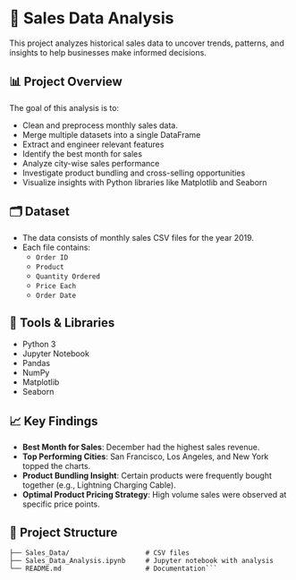 # 🛒 Sales Data Analysis

This project analyzes historical sales data to uncover trends, patterns, and insights to help businesses make informed decisions.

## 📊 Project Overview

The goal of this analysis is to:

- Clean and preprocess monthly sales data.
- Merge multiple datasets into a single DataFrame
- Extract and engineer relevant features
- Identify the best month for sales
- Analyze city-wise sales performance
- Investigate product bundling and cross-selling opportunities
- Visualize insights with Python libraries like Matplotlib and Seaborn

## 🗂️ Dataset

- The data consists of monthly sales CSV files for the year 2019.
- Each file contains:
  - `Order ID`
  - `Product`
  - `Quantity Ordered`
  - `Price Each`
  - `Order Date`

## 🧰 Tools & Libraries

- Python 3
- Jupyter Notebook
- Pandas
- NumPy
- Matplotlib
- Seaborn

## 📈 Key Findings

- **Best Month for Sales**: December had the highest sales revenue.
- **Top Performing Cities**: San Francisco, Los Angeles, and New York topped the charts.
- **Product Bundling Insight**: Certain products were frequently bought together (e.g., Lightning Charging Cable).
- **Optimal Product Pricing Strategy**: High volume sales were observed at specific price points.

## 📁 Project Structure

```Sales_Data_Analysis/
├── Sales_Data/                   # CSV files
├── Sales_Data_Analysis.ipynb     # Jupyter notebook with analysis
└── README.md                     # Documentation```



